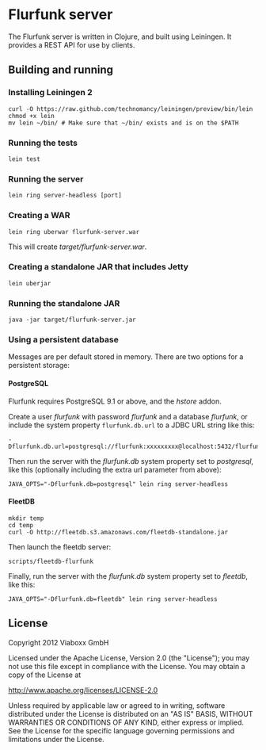 Flurfunk server
===============

The Flurfunk server is written in Clojure, and built using Leiningen.
It provides a REST API for use by clients.

Building and running
--------------------

### Installing Leiningen 2 ###

    curl -O https://raw.github.com/technomancy/leiningen/preview/bin/lein
    chmod +x lein
    mv lein ~/bin/ # Make sure that ~/bin/ exists and is on the $PATH

### Running the tests ###

    lein test

### Running the server ###

    lein ring server-headless [port]

### Creating a WAR ###

    lein ring uberwar flurfunk-server.war

This will create _target/flurfunk-server.war_.

### Creating a standalone JAR that includes Jetty ###

    lein uberjar

### Running the standalone JAR ###

    java -jar target/flurfunk-server.jar

### Using a persistent database ###

Messages are per default stored in memory. There are two options for a
persistent storage:

#### PostgreSQL ####

Flurfunk requires PostgreSQL 9.1 or above, and the _hstore_ addon.

Create a user _flurfunk_ with password _flurfunk_ and a database
_flurfunk_, or include the system property `flurfunk.db.url` to a JDBC
URL string like this:

    -Dflurfunk.db.url=postgresql://flurfunk:xxxxxxxxx@localhost:5432/flurfunk

Then run the server with the _flurfunk.db_ system property set to
_postgresql_, like this (optionally including the extra url parameter
from above):

    JAVA_OPTS="-Dflurfunk.db=postgresql" lein ring server-headless

#### FleetDB ####

    mkdir temp
    cd temp
    curl -O http://fleetdb.s3.amazonaws.com/fleetdb-standalone.jar

Then launch the fleetdb server:

    scripts/fleetdb-flurfunk

Finally, run the server with the _flurfunk.db_ system property
set to _fleetdb_, like this:

    JAVA_OPTS="-Dflurfunk.db=fleetdb" lein ring server-headless

License
-------

Copyright 2012 Viaboxx GmbH

Licensed under the Apache License, Version 2.0 (the "License");
you may not use this file except in compliance with the License.
You may obtain a copy of the License at

  http://www.apache.org/licenses/LICENSE-2.0

Unless required by applicable law or agreed to in writing, software
distributed under the License is distributed on an "AS IS" BASIS,
WITHOUT WARRANTIES OR CONDITIONS OF ANY KIND, either express or implied.
See the License for the specific language governing permissions and
limitations under the License.
